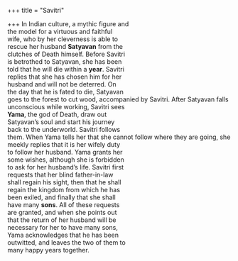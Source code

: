 +++
title = "Savitri"

+++
In Indian culture, a mythic figure and  
the model for a virtuous and faithful  
wife, who by her cleverness is able to  
rescue her husband **Satyavan** from the  
clutches of Death himself. Before Savitri  
is betrothed to Satyavan, she has been  
told that he will die within a **year**. Savitri  
replies that she has chosen him for her  
husband and will not be deterred. On  
the day that he is fated to die, Satyavan  
goes to the forest to cut wood, accompanied by Savitri. After Satyavan falls  
unconscious while working, Savitri sees  
**Yama**, the god of Death, draw out  
Satyavan’s soul and start his journey  
back to the underworld. Savitri follows  
them. When Yama tells her that she cannot follow where they are going, she  
meekly replies that it is her wifely duty  
to follow her husband. Yama grants her  
some wishes, although she is forbidden  
to ask for her husband’s life. Savitri first  
requests that her blind father-in-law  
shall regain his sight, then that he shall  
regain the kingdom from which he has  
been exiled, and finally that she shall  
have many **sons**. All of these requests  
are granted, and when she points out  
that the return of her husband will be  
necessary for her to have many sons,  
Yama acknowledges that he has been  
outwitted, and leaves the two of them to  
many happy years together.